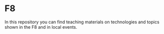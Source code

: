 # F8
 In this repository you can find teaching materials on technologies and topics shown in the F8 and in local events.
